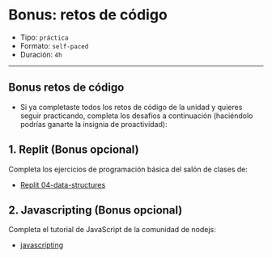 # Bonus: retos de código

- Tipo: `práctica`
- Formato: `self-paced`
- Duración: `4h`

***

## Bonus retos de código

- Si ya completaste todos los retos de código de la unidad y quieres seguir
  practicando, completa los desafíos a continuación (haciéndolo podrías
  ganarte la insignia de proactividad):

## 1. Replit (Bonus opcional)

Completa los ejercicios de programación básica del salón de clases de:

- [Replit 04-data-structures](https://repl.it/classroom/invite/HJk9VaQ)

## 2. Javascripting (Bonus opcional)

Completa el tutorial de JavaScript de la comunidad de nodejs:

- [javascripting](https://github.com/workshopper/javascripting)

